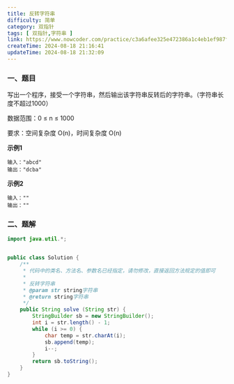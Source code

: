 ```yaml
---
title: 反转字符串
difficulty: 简单
category: 双指针
tags: [ 双指针,字符串 ]
link: https://www.nowcoder.com/practice/c3a6afee325e472386a1c4eb1ef987f3
createTime: 2024-08-18 21:16:41
updateTime: 2024-08-18 21:32:09
---
```


### 一、题目

写出一个程序，接受一个字符串，然后输出该字符串反转后的字符串。（字符串长度不超过1000）

数据范围：0 ≤ n ≤ 1000

要求：空间复杂度 O(n)，时间复杂度 O(n)

**示例1**

```
输入："abcd"
输出："dcba"
```

**示例2**

```
输入：""
输出：""
```

### 二、题解

```java
import java.util.*;


public class Solution {
    /**
     * 代码中的类名、方法名、参数名已经指定，请勿修改，直接返回方法规定的值即可
     *
     * 反转字符串
     * @param str string字符串
     * @return string字符串
     */
    public String solve (String str) {
        StringBuilder sb = new StringBuilder();
        int i = str.length() - 1;
        while (i >= 0) {
            char temp = str.charAt(i);
            sb.append(temp);
            i--;
        }
        return sb.toString();
    }
}
```